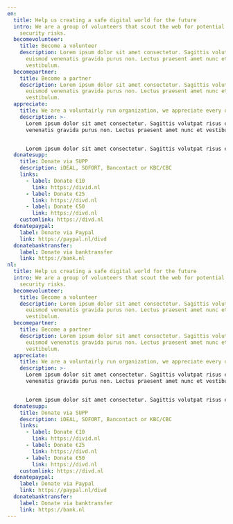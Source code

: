 ```yaml
---
en:
  title: Help us creating a safe digital world for the future
  intro: We are a group of volunteers that scout the web for potential cyber
    security risks.
  becomevolunteer:
    title: Become a volunteer
    description: Lorem ipsum dolor sit amet consectetur. Sagittis volutpat risus
      euismod venenatis gravida purus non. Lectus praesent amet nunc et
      vestibulum.
  becomepartner:
    title: Become a partner
    description: Lorem ipsum dolor sit amet consectetur. Sagittis volutpat risus
      euismod venenatis gravida purus non. Lectus praesent amet nunc et
      vestibulum.
  appreciate:
    title: We are a voluntairly run organization, we appreciate every donation.
    description: >-
      Lorem ipsum dolor sit amet consectetur. Sagittis volutpat risus euismod
      venenatis gravida purus non. Lectus praesent amet nunc et vestibulum.


      Lorem ipsum dolor sit amet consectetur. Sagittis volutpat risus euismod venenatis gravida purus non. Lectus praesent amet nunc et vestibulum.
  donatesupp:
    title: Donate via SUPP
    description: iDEAL, SOFORT, Bancontact or KBC/CBC
    links:
      - label: Donate €10
        link: https://divid.nl
      - label: Donate €25
        link: https://divd.nl
      - label: Donate €50
        link: https://divd.nl
    customlink: https://divd.nl
  donatepaypal:
    label: Donate via Paypal
    link: https://paypal.nl/divd
  donatebanktransfer:
    label: Donate via banktransfer
    link: https://bank.nl
nl:
  title: Help us creating a safe digital world for the future
  intro: We are a group of volunteers that scout the web for potential cyber
    security risks.
  becomevolunteer:
    title: Become a volunteer
    description: Lorem ipsum dolor sit amet consectetur. Sagittis volutpat risus
      euismod venenatis gravida purus non. Lectus praesent amet nunc et
      vestibulum.
  becomepartner:
    title: Become a partner
    description: Lorem ipsum dolor sit amet consectetur. Sagittis volutpat risus
      euismod venenatis gravida purus non. Lectus praesent amet nunc et
      vestibulum.
  appreciate:
    title: We are a voluntairly run organization, we appreciate every donation.
    description: >-
      Lorem ipsum dolor sit amet consectetur. Sagittis volutpat risus euismod
      venenatis gravida purus non. Lectus praesent amet nunc et vestibulum.


      Lorem ipsum dolor sit amet consectetur. Sagittis volutpat risus euismod venenatis gravida purus non. Lectus praesent amet nunc et vestibulum.
  donatesupp:
    title: Donate via SUPP
    description: iDEAL, SOFORT, Bancontact or KBC/CBC
    links:
      - label: Donate €10
        link: https://divid.nl
      - label: Donate €25
        link: https://divd.nl
      - label: Donate €50
        link: https://divd.nl
    customlink: https://divd.nl
  donatepaypal:
    label: Donate via Paypal
    link: https://paypal.nl/divd
  donatebanktransfer:
    label: Donate via banktransfer
    link: https://bank.nl
---
```

